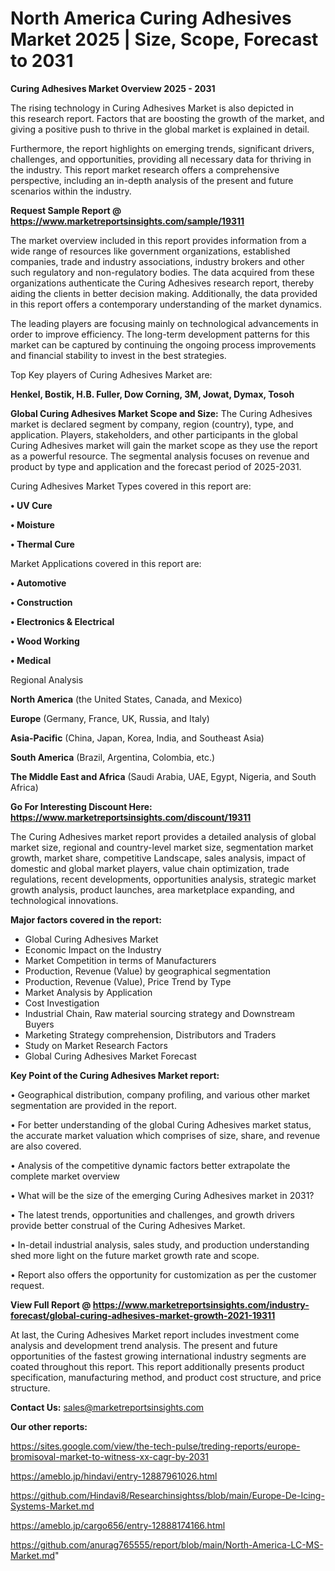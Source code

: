 # North America Curing Adhesives Market 2025 | Size, Scope, Forecast to 2031

<Strong> Curing Adhesives Market Overview 2025 - 2031</strong>

The rising technology in Curing Adhesives Market is also depicted in this research report. Factors that are boosting the growth of the market, and giving a positive push to thrive in the global market is explained in detail.

Furthermore, the report highlights on emerging trends, significant drivers, challenges, and opportunities, providing all necessary data for thriving in the industry. This report market research offers a comprehensive perspective, including an in-depth analysis of the present and future scenarios within the industry.

<strong>Request Sample Report @ <a href=https://www.marketreportsinsights.com/sample/19311>https://www.marketreportsinsights.com/sample/19311</a></strong>

The market overview included in this report provides information from a wide range of resources like government organizations, established companies, trade and industry associations, industry brokers and other such regulatory and non-regulatory bodies. The data acquired from these organizations authenticate the Curing Adhesives research report, thereby aiding the clients in better decision making. Additionally, the data provided in this report offers a contemporary understanding of the market dynamics.

The leading players are focusing mainly on technological advancements in order to improve efficiency. The long-term development patterns for this market can be captured by continuing the ongoing process improvements and financial stability to invest in the best strategies.

Top Key players of Curing Adhesives Market are:

<strong>Henkel, Bostik, H.B. Fuller, Dow Corning, 3M, Jowat, Dymax, Tosoh</strong>

<strong><b>Global Curing Adhesives Market Scope and Size:</b></strong>
The Curing Adhesives market is declared segment by company, region (country), type, and application. Players, stakeholders, and other participants in the global Curing Adhesives market will gain the market scope as they use the report as a powerful resource. The segmental analysis focuses on revenue and product by type and application and the forecast period of 2025-2031.

Curing Adhesives Market Types covered in this report are:

<strong>• UV Cure

• Moisture

• Thermal Cure</strong>

Market Applications covered in this report are:

<strong>• Automotive

• Construction

• Electronics & Electrical

• Wood Working

• Medical</strong> 

Regional Analysis

<strong>North America</strong> (the United States, Canada, and Mexico)

<strong>Europe</strong> (Germany, France, UK, Russia, and Italy)

<strong>Asia-Pacific</strong> (China, Japan, Korea, India, and Southeast Asia)

<strong>South America</strong> (Brazil, Argentina, Colombia, etc.)

<strong>The Middle East and Africa</strong> (Saudi Arabia, UAE, Egypt, Nigeria, and South Africa)

<strong>Go For Interesting Discount Here: <a href=https://www.marketreportsinsights.com/discount/19311>https://www.marketreportsinsights.com/discount/19311</a></strong>

The Curing Adhesives market report provides a detailed analysis of global market size, regional and country-level market size, segmentation market growth, market share, competitive Landscape, sales analysis, impact of domestic and global market players, value chain optimization, trade regulations, recent developments, opportunities analysis, strategic market growth analysis, product launches, area marketplace expanding, and technological innovations.

<strong><b>Major factors covered in the report:</b></strong>
<ul>
  <li>Global Curing Adhesives Market </li>
  <li>Economic Impact on the Industry</li>
  <li>Market Competition in terms of Manufacturers</li>
  <li>Production, Revenue (Value) by geographical segmentation</li>
  <li>Production, Revenue (Value), Price Trend by Type</li>
  <li>Market Analysis by Application</li>
  <li>Cost Investigation</li>
  <li>Industrial Chain, Raw material sourcing strategy and Downstream Buyers</li>
  <li>Marketing Strategy comprehension, Distributors and Traders</li>
  <li>Study on Market Research Factors</li>
  <li>Global Curing Adhesives Market Forecast</li>
</ul>

<strong><b>Key Point of the Curing Adhesives Market report:</b></strong>

• Geographical distribution, company profiling, and various other market segmentation are provided in the report.

• For better understanding of the global Curing Adhesives market status, the accurate market valuation which comprises of size, share, and revenue are also covered.

• Analysis of the competitive dynamic factors better extrapolate the complete market overview

• What will be the size of the emerging Curing Adhesives market in 2031?

• The latest trends, opportunities and challenges, and growth drivers provide better construal of the Curing Adhesives Market.

• In-detail industrial analysis, sales study, and production understanding shed more light on the future market growth rate and scope.

• Report also offers the opportunity for customization as per the customer request.

<strong><b>View Full Report @ <a href=https://www.marketreportsinsights.com/industry-forecast/global-curing-adhesives-market-growth-2021-19311>https://www.marketreportsinsights.com/industry-forecast/global-curing-adhesives-market-growth-2021-19311</a></b></strong>


At last, the Curing Adhesives Market report includes investment come analysis and development trend analysis. The present and future opportunities of the fastest growing international industry segments are coated throughout this report. This report additionally presents product specification, manufacturing method, and product cost structure, and price structure.

<strong>Contact Us:</strong>
sales@marketreportsinsights.com

<strong>Our other reports:</strong>

<a href=https://sites.google.com/view/the-tech-pulse/treding-reports/europe-bromisoval-market-to-witness-xx-cagr-by-2031>https://sites.google.com/view/the-tech-pulse/treding-reports/europe-bromisoval-market-to-witness-xx-cagr-by-2031</a>

<a href=https://ameblo.jp/hindavi/entry-12887961026.html>https://ameblo.jp/hindavi/entry-12887961026.html</a>

<a href=https://github.com/Hindavi8/Researchinsightss/blob/main/Europe-De-Icing-Systems-Market.md>https://github.com/Hindavi8/Researchinsightss/blob/main/Europe-De-Icing-Systems-Market.md</a>

<a href=https://ameblo.jp/cargo656/entry-12888174166.html>https://ameblo.jp/cargo656/entry-12888174166.html</a>

<a href=https://github.com/anurag765555/report/blob/main/North-America-LC-MS-Market.md>https://github.com/anurag765555/report/blob/main/North-America-LC-MS-Market.md</a>"

